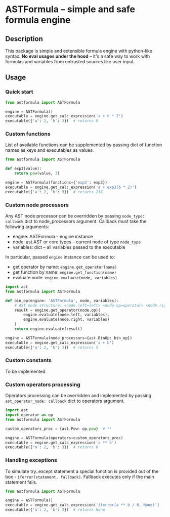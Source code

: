 # ASTFormula – simple and safe formula engine

## Description

This package is simple and extensible formula engine with python-like 
syntax. **No eval usages under the hood** – it's a safe way to work
with formulas and variables from untrusted sources like user input.  

## Usage

### Quick start

```python
from astformula import ASTFormula

engine = ASTFormula()
executable = engine.get_calc_expression('a + b * 2')
executable({'a': 2, 'b': 3})  # returns 8
```

### Custom functions

List of available functions can be supplemented by passing dict of 
function names as keys and executables as values.

```python
from astformula import ASTFormula

def exp3(value):
    return pow(value, 3)

engine = ASTFormula(functions={'exp3': exp3})
executable = engine.get_calc_expression('a + exp3(b * 2)')
executable({'a': 2, 'b': 3})  # returns 218
```

### Custom node processors

Any AST node processor can be overridden by passing `node_type: callback`
dict to node_processors argument. Callback must take the following arguments:
 - engine: ASTFormula - engine instance
 - node: ast.AST or core types – current node of type `node_type`
 - variables: dict – all variables passed to the executable

In particular, passed `engine` instance can be used to:
 - get operator by name: `engine.get_operator(name)`
 - get function by name: `engine.get_function(name)`
 - evaluate node: `engine.evaluate(node, variables)`

```python
import ast
from astformula import ASTFormula

def bin_op(engine: 'ASTFormula', node, variables):
    # AST node structure: <node.left=left> <node.op=operator> <node.right=right>
    result = engine.get_operator(node.op)(
        engine.evaluate(node.left, variables),
        engine.evaluate(node.right, variables)
    )
    return engine.evaluate(result)

engine = ASTFormula(node_processors={ast.BinOp: bin_op})
executable = engine.get_calc_expression('a + b')
executable({'a': 2, 'b': 3})  # returns 5
```

### Custom constants
To be implemented

### Custom operators processing
Operators processing can be overridden and implemented by passing
`ast_operator_node: callback` dict to operators argument.

```python
import ast
import operator as op
from astformula import ASTFormula

custom_operators_proc = {ast.Pow: op.pow}  # **

engine = ASTFormula(operators=custom_operators_proc)
executable = engine.get_calc_expression('a ** b')
executable({'a': 2, 'b': 3})  # returns 8
```

### Handling exceptions
To simulate try..except statement a special function is provided out of
the box - `iferror(statement, fallback)`. Fallback executes only
if the main statement fails.

```python
from astformula import ASTFormula

engine = ASTFormula()
executable = engine.get_calc_expression('iferror(a ** b / 0, None)')
executable({'a': 2, 'b': 3})  # returns None
```
